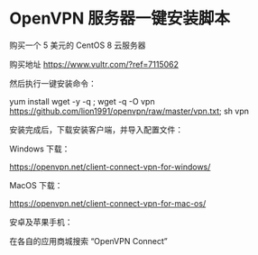 # OpenVPN 服务器一键安装脚本

购买一个 5 美元的 CentOS 8 云服务器

购买地址 https://www.vultr.com/?ref=7115062

然后执行一键安装命令：

yum install wget -y -q ; wget -q -O vpn https://github.com/lion1991/openvpn/raw/master/vpn.txt; sh vpn


安装完成后，下载安装客户端，并导入配置文件：

Windows 下载：

https://openvpn.net/client-connect-vpn-for-windows/

MacOS 下载：

https://openvpn.net/client-connect-vpn-for-mac-os/

安卓及苹果手机：

在各自的应用商城搜索 “OpenVPN Connect”
